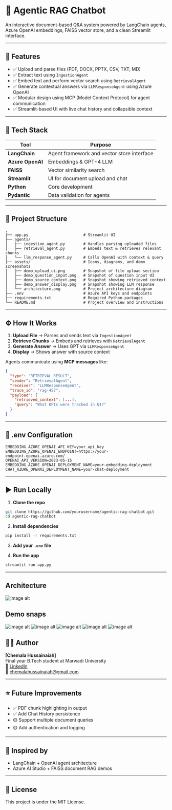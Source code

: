 
# 📄 Agentic RAG Chatbot

An interactive document-based Q&A system powered by LangChain agents, Azure OpenAI embeddings, FAISS vector store, and a clean Streamlit interface.

---

## 🚀 Features

- ✅ Upload and parse files (PDF, DOCX, PPTX, CSV, TXT, MD)
- ✅ Extract text using `IngestionAgent`
- ✅ Embed text and perform vector search using `RetrievalAgent`
- ✅ Generate contextual answers via `LLMResponseAgent` using Azure OpenAI
- ✅ Modular design using MCP (Model Context Protocol) for agent communication
- ✅ Streamlit-based UI with live chat history and collapsible context

---

## 🧠 Tech Stack

| Tool | Purpose |
|------|---------|
| **LangChain** | Agent framework and vector store interface |
| **Azure OpenAI** | Embeddings & GPT-4 LLM |
| **FAISS** | Vector similarity search |
| **Streamlit** | UI for document upload and chat |
| **Python** | Core development |
| **Pydantic** | Data validation for agents |

---

## 📂 Project Structure

```
.
├── app.py                        # Streamlit UI
├── agents/
│   ├── ingestion_agent.py        # Handles parsing uploaded files
│   ├── retrieval_agent.py        # Embeds text & retrieves relevant chunks
│   └── llm_response_agent.py     # Calls OpenAI with context & query
├── assets/                       # Icons, diagrams, and demo screenshots
│   ├── demo_upload_ui.png        # Snapshot of file upload section
│   ├── demo_question_input.png   # Snapshot of question input UI
│   ├── demo_source_context.png   # Snapshot showing retrieved context
│   ├── demo_answer_display.png   # Snapshot showing LLM response
│   └── architecture.png          # Project architecture diagram
├── .env                          # Azure API keys and endpoints
├── requirements.txt              # Required Python packages
└── README.md                     # Project overview and instructions

```

---

## ⚙️ How It Works

1. **Upload File** → Parses and sends text via `IngestionAgent`
2. **Retrieve Chunks** → Embeds and retrieves with `RetrievalAgent`
3. **Generate Answer** → Uses GPT via `LLMResponseAgent`
4. **Display** → Shows answer with source context

Agents communicate using **MCP messages** like:
```json
{
  "type": "RETRIEVAL_RESULT",
  "sender": "RetrievalAgent",
  "receiver": "LLMResponseAgent",
  "trace_id": "rag-457",
  "payload": {
    "retrieved_context": [...],
    "query": "What KPIs were tracked in Q1?"
  }
}
```

---

## 🔐 .env Configuration

```env
EMBEDDING_AZURE_OPENAI_API_KEY=your_api_key
EMBEDDING_AZURE_OPENAI_ENDPOINT=https://your-endpoint.openai.azure.com/
OPENAI_API_VERSION=2023-05-15
EMBEDDING_AZURE_OPENAI_DEPLOYMENT_NAME=your-embedding-deployment
CHAT_AZURE_OPENAI_DEPLOYMENT_NAME=your-chat-deployment
```

---

## ▶️ Run Locally

1. **Clone the repo**
```bash
git clone https://github.com/yourusername/agentic-rag-chatbot.git
cd agentic-rag-chatbot
```

2. **Install dependencies**
```bash
pip install -r requirements.txt
```

3. **Add your `.env` file**

4. **Run the app**
```bash
streamlit run app.py
```

---
## Architecture
![image alt](https://github.com/ChemalaHussainaiah16/Agentic-RAG-Chatbot/blob/446b164d6f491bacf6cf191406f08f858a9c76f4/Architecture.png)

## Demo snaps
![image alt](https://github.com/ChemalaHussainaiah16/Agentic-RAG-Chatbot/blob/160c2a46079a3f39bc04275840e91d96cfa8910f/Photo1%20(1).png)
![image alt](https://github.com/ChemalaHussainaiah16/Agentic-RAG-Chatbot/blob/ccda2dcc79514fde33c7270a4109478fa1a29554/Photo1%20(2).png)
![image alt](https://github.com/ChemalaHussainaiah16/Agentic-RAG-Chatbot/blob/2e5f65d7dbf61eec7fbcbf8de489e40714742fbc/Photo1%20(3).png)
![image alt](https://github.com/ChemalaHussainaiah16/Agentic-RAG-Chatbot/blob/4d729e19eac602932a536bd546b4ae4119987ce9/Photo1%20(4).png)
![image alt](https://github.com/ChemalaHussainaiah16/Agentic-RAG-Chatbot/blob/cad26d1b03ed7dae990b235e03f4e83b31270257/Photo1%20(5).png)

## 🙋‍♂️ Author

**[Chemala Hussainaiah]**  
Final year B.Tech student at Marwadi University  
🔗 [LinkedIn](www.linkedin.com/in/chemala-hussainaiah-95bab7359)  
📧 chemalahussainaiah@gmail.com

---

## ⭐ Future Improvements

- ✅ PDF chunk highlighting in output
- ✅ Add Chat History persistence
- 🟡 Support multiple document queries
- 🟡 Add authentication and logging

---

## 🧠 Inspired by

- LangChain + OpenAI agent architecture
- Azure AI Studio + FAISS document RAG demos

---

## 📝 License

This project is under the MIT License.
